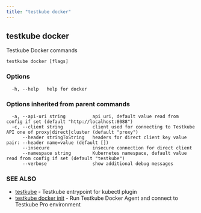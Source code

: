 ```yaml
---
title: "testkube docker"
---
```

<head>
  <meta name="docsearch:indexPrefix" content="reference-doc" />
</head>

## testkube docker

Testkube Docker commands

```
testkube docker [flags]
```

### Options

```
  -h, --help   help for docker
```

### Options inherited from parent commands

```
  -a, --api-uri string          api uri, default value read from config if set (default "http://localhost:8088")
  -c, --client string           client used for connecting to Testkube API one of proxy|direct|cluster (default "proxy")
      --header stringToString   headers for direct client key value pair: --header name=value (default [])
      --insecure                insecure connection for direct client
      --namespace string        Kubernetes namespace, default value read from config if set (default "testkube")
      --verbose                 show additional debug messages
```

### SEE ALSO

* [testkube](testkube.md)	 - Testkube entrypoint for kubectl plugin
* [testkube docker init](testkube-docker-init.md)	 - Run Testkube Docker Agent and connect to Testkube Pro environment

